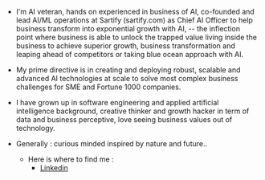 - I'm AI veteran, hands on experienced in business of AI, co-founded and lead AI/ML operations at Sartify (sartify.com) as Chief AI Officer to help business transform into exponential growth with AI, -- the inflection point where business is able to unlock the trapped value living inside the business to achieve superior growth, business transformation and leaping ahead of competitors or taking blue ocean approach with AI.

- My prime directive is in creating and deploying robust, scalable and advanced AI technologies at scale to solve most complex business challenges for SME and Fortune 1000 companies.

- I have grown up in software engineering and applied artificial intelligence background, creative thinker and growth hacker in term of data and business perceptive, love seeing business values out of technology.

- Generally : curious minded inspired by nature and future..
     - Here is where to find me :
       - [Linkedin](https://www.linkedin.com/in/innocent-charles/)
  
<!---
innocent-charles/innocent-charles is a ✨ special ✨ repository because its `README.md` (this file) appears on your GitHub profile.
You can click the Preview link to take a look at your changes.
--->
